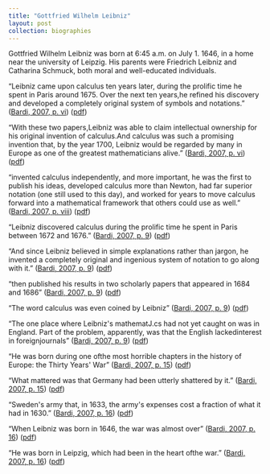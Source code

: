 ```yaml
---
title: "Gottfried Wilhelm Leibniz"
layout: post
collection: biographies
---
```


Gottfried Wilhelm Leibniz was born at 6:45 a.m. on July 1. 1646, in a home near the university of Leipzig.
His parents were Friedrich Leibniz and Catharina Schmuck, both moral and well-educated individuals.


“Leibniz came upon calculus ten years later, during the prolific time he spent in Paris around 1675. Over the next ten years,he refined his discovery and developed a completely original system of symbols and notations.” ([Bardi, 2007, p. vi](zotero://select/library/items/QU4SUXGG)) ([pdf](zotero://open-pdf/library/items/942P6QRA?page=5&annotation=TWTK3VSI))

“With these two papers,Leibniz was able to claim intellectual ownership for his original invention of calculus.And calculus was such a promising invention that, by the year 1700, Leibniz would be regarded by many in Europe as one of the greatest mathematicians alive.” ([Bardi, 2007, p. vi](zotero://select/library/items/QU4SUXGG)) ([pdf](zotero://open-pdf/library/items/942P6QRA?page=5&annotation=PNQFR4UB))

“invented calculus independently, and more important, he was the first to publish his ideas, developed calculus more than Newton, had far superior notation (one still used to this day), and worked for years to move calculus forward into a mathematical framework that others could use as well.” ([Bardi, 2007, p. viii](zotero://select/library/items/QU4SUXGG)) ([pdf](zotero://open-pdf/library/items/942P6QRA?page=7&annotation=LQET79ZI))


“Leibniz discovered calculus during the prolific time he spent in Paris between 1672 and 1676.” ([Bardi, 2007, p. 9](zotero://select/library/items/QU4SUXGG)) ([pdf](zotero://open-pdf/library/items/942P6QRA?page=16&annotation=MT5CUI9P))

“And since Leibniz believed in simple explanations rather than jargon, he invented a completely original and ingenious system of notation to go along with it.” ([Bardi, 2007, p. 9](zotero://select/library/items/QU4SUXGG)) ([pdf](zotero://open-pdf/library/items/942P6QRA?page=16&annotation=L8PEWGJA))

“then published his results in two scholarly papers that appeared in 1684 and 1686” ([Bardi, 2007, p. 9](zotero://select/library/items/QU4SUXGG)) ([pdf](zotero://open-pdf/library/items/942P6QRA?page=16&annotation=LNWTPYGI))

“The word calculus was even coined by Leibniz” ([Bardi, 2007, p. 9](zotero://select/library/items/QU4SUXGG)) ([pdf](zotero://open-pdf/library/items/942P6QRA?page=16&annotation=WF2CISXQ))

“The one place where Leibniz's mathematJ.cs had not yet caught on was in England. Part of the problem, apparently, was that the English lackedinterest in foreignjournals” ([Bardi, 2007, p. 9](zotero://select/library/items/QU4SUXGG)) ([pdf](zotero://open-pdf/library/items/942P6QRA?page=16&annotation=NZ6A77ZQ))

“He was born during one ofthe most horrible chapters in the history of Europe: the Thirty Years' War” ([Bardi, 2007, p. 15](zotero://select/library/items/QU4SUXGG)) ([pdf](zotero://open-pdf/library/items/942P6QRA?page=22&annotation=C2M4X4VV))

“What mattered was that Germany had been utterly shattered by it.” ([Bardi, 2007, p. 15](zotero://select/library/items/QU4SUXGG)) ([pdf](zotero://open-pdf/library/items/942P6QRA?page=22&annotation=68LY5NUR))

“Sweden's army that, in 1633, the army's expenses cost a fraction of what it had in 1630.” ([Bardi, 2007, p. 16](zotero://select/library/items/QU4SUXGG)) ([pdf](zotero://open-pdf/library/items/942P6QRA?page=23&annotation=VEZGICDQ))

“When Leibniz was born in 1646, the war was almost over” ([Bardi, 2007, p. 16](zotero://select/library/items/QU4SUXGG)) ([pdf](zotero://open-pdf/library/items/942P6QRA?page=23&annotation=4NTHSH5A))

“He was born in Leipzig, which had been in the heart ofthe war.” ([Bardi, 2007, p. 16](zotero://select/library/items/QU4SUXGG)) ([pdf](zotero://open-pdf/library/items/942P6QRA?page=23&annotation=4AXN3D5N))
